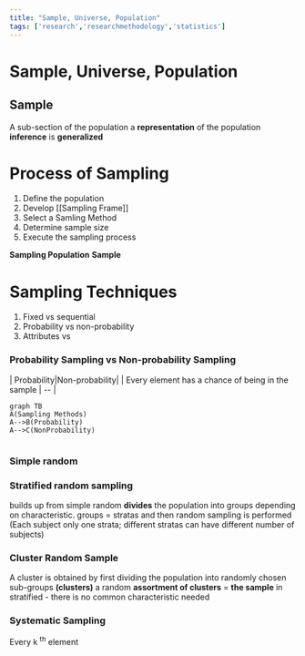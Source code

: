 ```yaml
---
title: "Sample, Universe, Population"
tags: ['research','researchmethodology','statistics']
---
```


# Sample, Universe, Population

## Sample 
A sub-section of the population 
a **representation** of the population 
**inference** is **generalized**

# Process of Sampling
1. Define the population 
2. Develop [[Sampling Frame]]
3. Select a Samling Method 
4. Determine sample size
5. Execute the sampling process


**Sampling Population**
**Sample**

# Sampling Techniques 
1. Fixed vs sequential 
2. Probability vs non-probability
3. Attributes vs 

### Probability Sampling vs Non-probability Sampling 

| Probability|Non-probability|
| Every element has a chance of being in the sample | -- | 

```mermaid
graph TB
A(Sampling Methods)  
A-->B(Probability)
A-->C(NonProbability)


```


### Simple random 
### Stratified random sampling 
builds up from simple random
**divides** the population into groups depending on characteristic. groups = stratas 
and then random sampling is performed
(Each subject only one strata; different stratas can have different number of subjects)
### Cluster Random Sample 
A cluster is obtained by first dividing the population into randomly chosen sub-groups **(clusters)** 
a random **assortment of clusters** = **the sample** 
in stratified - there is no common characteristic needed
### Systematic Sampling 
Every k <sup>th</sup> element 


 
